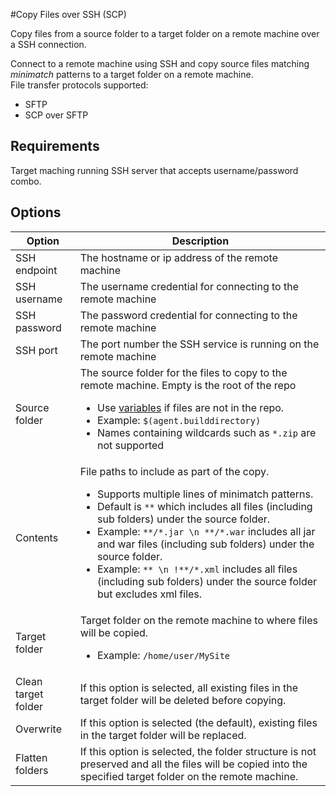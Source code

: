 ﻿#Copy Files over SSH (SCP)

Copy files from a source folder to a target folder on a remote machine over a SSH connection.

Connect to a remote machine using SSH and copy source files matching _minimatch_ patterns to a target folder on a remote machine.  
File transfer protocols supported:
* SFTP
* SCP over SFTP

## Requirements

Target maching running SSH server that accepts username/password combo.

## Options

|**Option**|**Description**|
|----------|---------------|
|SSH endpoint|The hostname or ip address of the remote machine|
|SSH username|The username credential for connecting to the remote machine|
|SSH password|The password credential for connecting to the remote machine|
|SSH port|The port number the SSH service is running on the remote machine|
|Source folder|The source folder for the files to copy to the remote machine. Empty is the root of the repo<br/><ul><li>Use [variables](https://go.microsoft.com/fwlink/?LinkID=550988) if files are not in the repo.</li><li>Example: `$(agent.builddirectory)`</li><li>Names containing wildcards such as `*.zip` are not supported</li></ul>|
|Contents|File paths to include as part of the copy.<br/><ul><li>Supports multiple lines of minimatch patterns.</li><li>Default is `**` which includes all files (including sub folders) under the source folder.</li><li>Example: `**/*.jar \n **/*.war` includes all jar and war files (including sub folders) under the source folder.</li><li>Example: `** \n !**/*.xml` includes all files (including sub folders) under the source folder but excludes xml files.</li></ul>|
|Target folder|Target folder on the remote machine to where files will be copied.<br/><ul><li>Example: `/home/user/MySite`</li></ul>|
|Clean target folder|If this option is selected, all existing files in the target folder will be deleted before copying.|
|Overwrite|If this option is selected (the default), existing files in the target folder will be replaced.|
|Flatten folders|If this option is selected, the folder structure is not preserved and all the files will be copied into the specified target folder on the remote machine.|
